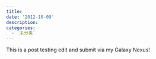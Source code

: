 ```yaml
---
title:
date: '2012-10-09'
description:
categories:
  - `未分类`
---
```

This is a post testing edit and submit via my Galaxy Nexus!

